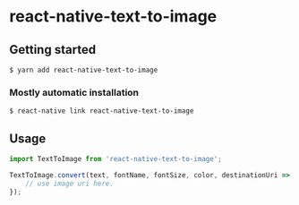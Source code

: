# react-native-text-to-image

## Getting started

`$ yarn add react-native-text-to-image`

### Mostly automatic installation

`$ react-native link react-native-text-to-image`

## Usage

```javascript
import TextToImage from 'react-native-text-to-image';

TextToImage.convert(text, fontName, fontSize, color, destinationUri => {
    // use image uri here.
});
```
